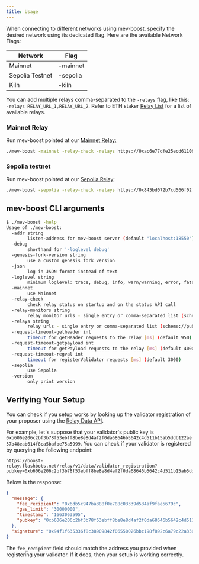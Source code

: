 ```yaml
---
title: Usage
---
```


When connecting to different networks using mev-boost, specify the desired network using its dedicated flag. Here are the available Network Flags:

| Network         | Flag     |
| --------------- | -------- |
| Mainnet         | -mainnet |
| Sepolia Testnet | -sepolia |
| Kiln            | -kiln    |

You can add multiple relays comma-separated to the `-relays` flag, like this: `-relays RELAY_URL_1,RELAY_URL_2`. Refer to ETH staker [Relay List](https://github.com/eth-educators/ethstaker-guides/blob/main/MEV-relay-list.md) for a list of available relays.

### Mainnet Relay

Run mev-boost pointed at our [Mainnet Relay:](https://0xac6e77dfe25ecd6110b8e780608cce0dab71fdd5ebea22a16c0205200f2f8e2e3ad3b71d3499c54ad14d6c21b41a37ae@boost-relay.flashbots.net/)

```bash
./mev-boost -mainnet -relay-check -relays https://0xac6e77dfe25ecd6110b8e780608cce0dab71fdd5ebea22a16c0205200f2f8e2e3ad3b71d3499c54ad14d6c21b41a37ae@boost-relay.flashbots.net
```

### Sepolia testnet

Run mev-boost pointed at our [Sepolia Relay](https://builder-relay-sepolia.flashbots.net/):

```bash
./mev-boost -sepolia -relay-check -relays https://0x845bd072b7cd566f02faeb0a4033ce9399e42839ced64e8b2adcfc859ed1e8e1a5a293336a49feac6d9a5edb779be53a@builder-relay-sepolia.flashbots.net
```

## mev-boost CLI arguments

```bash
$ ./mev-boost -help
Usage of ./mev-boost:
  -addr string
        listen-address for mev-boost server (default "localhost:18550")
  -debug
        shorthand for '-loglevel debug'
  -genesis-fork-version string
        use a custom genesis fork version
  -json
        log in JSON format instead of text
  -loglevel string
        minimum loglevel: trace, debug, info, warn/warning, error, fatal, panic (default "info")
  -mainnet
        use Mainnet
  -relay-check
        check relay status on startup and on the status API call
  -relay-monitors string
        relay monitor urls - single entry or comma-separated list (scheme://host)
  -relays string
        relay urls - single entry or comma-separated list (scheme://pubkey@host)
  -request-timeout-getheader int
        timeout for getHeader requests to the relay [ms] (default 950)
  -request-timeout-getpayload int
        timeout for getPayload requests to the relay [ms] (default 4000)
  -request-timeout-regval int
        timeout for registerValidator requests [ms] (default 3000)
  -sepolia
        use Sepolia
  -version
        only print version
```

## Verifying Your Setup

You can check if you setup works by looking up the validator registration of your proposer using the [Relay Data API](https://flashbots.github.io/relay-specs/#/Data).

For example, let's suppose that your validator's public key is `0xb606e206c2bf3b78f53ebff8be8e8d4af2f0da68646b5642c4d511b15ab5ddb122ae57b48eab614f8ca5bafbe75a5999`. You can check if your validator is registered by querying the following endpoint:

```url
https://boost-relay.flashbots.net/relay/v1/data/validator_registration?pubkey=0xb606e206c2bf3b78f53ebff8be8e8d4af2f0da68646b5642c4d511b15ab5ddb122ae57b48eab614f8ca5bafbe75a5999
```

Below is the response:

```json
{
  "message": {
    "fee_recipient": "0x6db5c947ba388f0e708c03339d534af9fae5679c",
    "gas_limit": "30000000",
    "timestamp": "1663063595",
    "pubkey": "0xb606e206c2bf3b78f53ebff8be8e8d4af2f0da68646b5642c4d511b15ab5ddb122ae57b48eab614f8ca5bafbe75a5999"
  },
  "signature": "0x94f1f635336f8c38909842f06550026bbc198f892c6a79c22a3365e547e87665e31feccfacda3533ef3cf8e2c965e03d1594cf8e981dfc75011b4d237552386377bcea714bcfb78d303fe5624625e1bbb8b23f3a6d1b7c9efb3d76cad4ca01a5"
}
```

The `fee_recipient` field should match the address you provided when registering your validator. If it does, then your setup is working correctly.
